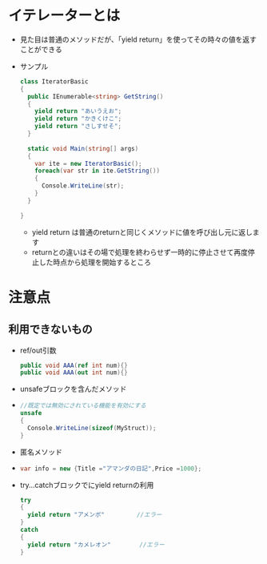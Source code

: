 # イテレーターとは

- 見た目は普通のメソッドだが、「yield return」を使ってその時々の値を返すことができる

- サンプル

  ```c#
  class IteratorBasic
  {
    public IEnumerable<string> GetString()
    {
      yield return "あいうえお";
      yield return "かきくけこ";
      yield return "さしすせそ";
    }
    
    static void Main(string[] args)
    {
      var ite = new IteratorBasic();
      foreach(var str in ite.GetString())
      {
        Console.WriteLine(str);
      }
    }
    
  }
  ```

  - yield return は普通のreturnと同じくメソッドに値を呼び出し元に返します
  - returnとの違いはその場で処理を終わらせず一時的に停止させて再度停止した時点から処理を開始するところ

# 注意点

## 利用できないもの

- ref/out引数

  ```c#
  public void AAA(ref int num){}
  public void AAA(out int num){}
  ```

- unsafeブロックを含んだメソッド

- ```c#
  //既定では無効にされている機能を有効にする
  unsafe
  {
    Console.WriteLine(sizeof(MyStruct));
  }
  ```

- 匿名メソッド

- ```C#
  var info = new {Title ="アマンダの日記",Price =1000};
  ```

- try…catchブロックでにyield returnの利用

  ```C#
  try
  {
    yield return "アメンボ"			//エラー
  }
  catch
  {
    yield return "カメレオン"		//エラー
  }
  ```

  
